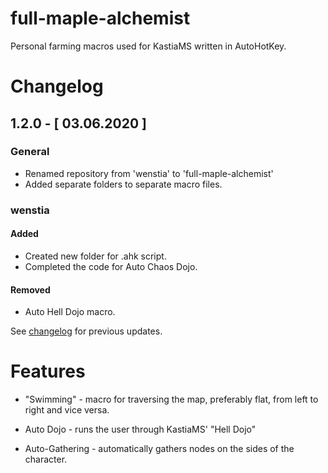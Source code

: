 # full-maple-alchemist

Personal farming macros used for KastiaMS written in AutoHotKey.

# Changelog
## 1.2.0 -  [ 03.06.2020 ]
### General
- Renamed repository from 'wenstia' to 'full-maple-alchemist'
- Added separate folders to separate macro files.

### wenstia
#### Added
- Created new folder for .ahk script.
- Completed the code for Auto Chaos Dojo.
#### Removed
- Auto Hell Dojo macro.

See [changelog](/changelog.md) for previous updates.

# Features

- "Swimming" - macro for traversing the map, preferably flat, from left to right and vice versa.

- Auto Dojo - runs the user through KastiaMS' "Hell Dojo"

- Auto-Gathering - automatically gathers nodes on the sides of the character.

